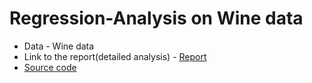 # Regression-Analysis on Wine data
- Data - Wine data
- Link to the report(detailed analysis) - [Report](https://github.com/Abhishekmamidi123/Regression-Analysis/blob/master/Analysis%20of%20Regression.pdf)
- [Source code](https://www.kaggle.com/abhishekmamidi/introduction-to-regression-complete-analysis)
